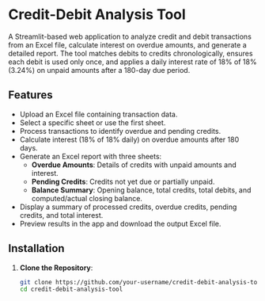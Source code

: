 # Credit-Debit Analysis Tool

A Streamlit-based web application to analyze credit and debit transactions from an Excel file, calculate interest on overdue amounts, and generate a detailed report. The tool matches debits to credits chronologically, ensures each debit is used only once, and applies a daily interest rate of 18% of 18% (3.24%) on unpaid amounts after a 180-day due period.

## Features
- Upload an Excel file containing transaction data.
- Select a specific sheet or use the first sheet.
- Process transactions to identify overdue and pending credits.
- Calculate interest (18% of 18% daily) on overdue amounts after 180 days.
- Generate an Excel report with three sheets:
  - **Overdue Amounts**: Details of credits with unpaid amounts and interest.
  - **Pending Credits**: Credits not yet due or partially unpaid.
  - **Balance Summary**: Opening balance, total credits, total debits, and computed/actual closing balance.
- Display a summary of processed credits, overdue credits, pending credits, and total interest.
- Preview results in the app and download the output Excel file.

## Installation

1. **Clone the Repository**:
   ```bash
   git clone https://github.com/your-username/credit-debit-analysis-tool.git
   cd credit-debit-analysis-tool
